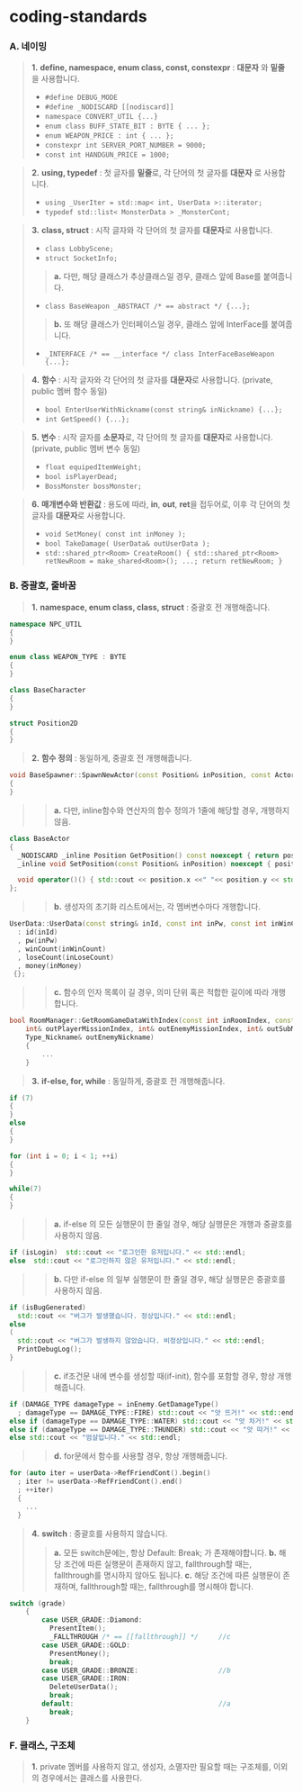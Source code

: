 # coding-standards
  
  
### A. 네이밍

> **1.** **define, namespace, enum class, const, constexpr** : **대문자** 와 **밑줄** 을 사용합니다.  
>*    ` #define DEBUG_MODE `
>*    ` #define _NODISCARD [[nodiscard]]   `
>*    ` namespace CONVERT_UTIL {...} `  
>*    ` enum class BUFF_STATE_BIT : BYTE { ... }; `
>*    ` enum WEAPON_PRICE : int { ... }; `
>*    ` constexpr int SERVER_PORT_NUMBER = 9000; `
>*    ` const int HANDGUN_PRICE = 1000; `
 
> **2.** **using, typedef** : 첫 글자를 **밑줄**로, 각 단어의 첫 글자를 **대문자** 로 사용합니다.
>*    ` using _UserIter = std::map< int, UserData >::iterator; `
>*    ` typedef std::list< MonsterData > _MonsterCont; `

> **3.** **class, struct** : 시작 글자와 각 단어의 첫 글자를 **대문자**로 사용합니다. 
>*    ` class LobbyScene; `
>*    ` struct SocketInfo; `
>> **a.** 다만, 해당 클래스가 추상클래스일 경우, 클래스 앞에 Base를 붙여줍니다.
>*    ` class BaseWeapon _ABSTRACT /* == abstract */ {...}; `
>> **b.** 또 해당 클래스가 인터페이스일 경우, 클래스 앞에 InterFace를 붙여줍니다.
>*    ` _INTERFACE /* == __interface */ class InterFaceBaseWeapon {...}; `

> **4.** **함수** : 시작 글자와 각 단어의 첫 글자를 **대문자**로 사용합니다. (private, public 멤버 함수 동일)
>*    ` bool EnterUserWithNickname(const string& inNickname) {...}; `
>*    ` int GetSpeed() {...}; `

> **5.** **변수** : 시작 글자를 **소문자**로, 각 단어의 첫 글자를 **대문자**로 사용합니다. (private, public 멤버 변수 동일)
>*    ` float equipedItemWeight; `
>*    ` bool isPlayerDead; `
>*    ` BossMonster bossMonster; `

> **6.** **매개변수와 반환값** : 용도에 따라, **in**, **out**, **ret**을 접두어로, 이후 각 단어의 첫 글자를 **대문자**로 사용합니다.
>*    ` void SetMoney( const int inMoney ); `
>*    ` bool TakeDamage( UserData& outUserData ); `
>*    ` std::shared_ptr<Room> CreateRoom() { std::shared_ptr<Room> retNewRoom = make_shared<Room>(); ...; return retNewRoom; } `
  
  
  
### B. 중괄호, 줄바꿈 

> **1.** **namespace, enum class, class, struct** : 중괄호 전 개행해줍니다.
```cpp
namespace NPC_UTIL
{
}

enum class WEAPON_TYPE : BYTE
{
}

class BaseCharacter
{
}

struct Position2D
{
}
```

> **2.** **함수 정의** : 동일하게, 중괄호 전 개행해줍니다.
```cpp
void BaseSpawner::SpawnNewActor(const Position& inPosition, const ActorState& inActorState)
{
}
```
>> **a.** 다만, inline함수와 연산자의 함수 정의가 1줄에 해당할 경우, 개행하지 않음. 
```cpp
class BaseActor
{
  _NODISCARD _inline Position GetPosition() const noexcept { return position; };
  _inline void SetPosition(const Position& inPosition) noexcept { position = inPosition; };

  void operator()() { std::cout << position.x <<" "<< position.y << std::endl; };
};
```
>> **b.** 생성자의 초기화 리스트에서는, 각 멤버변수마다 개행합니다. 
```cpp
UserData::UserData(const string& inId, const int inPw, const int inWinCount, const int inLoseCount, const int inMoney) noexcept
  : id(inId)
  , pw(inPw)
  , winCount(inWinCount)
  , loseCount(inLoseCount)
  , money(inMoney)
 {};
```
>> **c.** 함수의 인자 목록이 길 경우, 의미 단위 혹은 적합한 길이에 따라 개행합니다.
```cpp
bool RoomManager::GetRoomGameDataWithIndex(const int inRoomIndex, const bool inIsHost, 
    int& outPlayerMissionIndex, int& outEnemyMissionIndex, int& outSubMissionIndex, int& outEnemyCharacterIndex, 
    Type_Nickname& outEnemyNickname)
	{
		...
	}
```

> **3.** **if-else, for, while** : 동일하게, 중괄호 전 개행해줍니다.
```cpp
if (7)
{
}
else
{
}

for (int i = 0; i < 1; ++i)
{
}

while(7)
{
}
```
>> **a.** if-else 의 모든 실행문이 한 줄일 경우, 해당 실행문은 개행과 중괄호를 사용하지 않음.
```cpp
if (isLogin)  std::cout << "로그인한 유저입니다." << std::endl;
else  std::cout << "로그인하지 않은 유저입니다." << std::endl;
```
>> **b.** 다만 if-else 의 일부 실행문이 한 줄일 경우, 해당 실행문은 중괄호를 사용하지 않음.
```cpp
if (isBugGenerated)   
  std::cout << "버그가 발생했습니다. 정상입니다." << std::endl;
else
(
  std::cout << "버그가 발생하지 않았습니다. 비정상입니다." << std::endl;
  PrintDebugLog();
}
```
>> **c.** if조건문 내에 변수를 생성할 때(if-init), 함수를 포함할 경우, 항상 개행해줍니다.
```cpp
if (DAMAGE_TYPE damageType = inEnemy.GetDamageType()
  ; damageType == DAMAGE_TYPE::FIRE) std::cout << "앗 뜨거!" << std::endl;
else if (damageType == DAMAGE_TYPE::WATER) std::cout << "앗 차거!" << std::endl;
else if (damageType == DAMAGE_TYPE::THUNDER) std::cout << "앗 따거!" << std::endl;
else std::cout << "엄살입니다." << std::endl;
```
>> **d.** for문에서 함수를 사용할 경우, 항상 개행해줍니다.
```cpp
for (auto iter = userData->RefFriendCont().begin()
  ; iter != userData->RefFriendCont().end()
  ; ++iter)
  {
    ...
  }
```

> **4.** **switch** : 중괄호를 사용하지 않습니다.
>> **a.** 모든 switch문에는, 항상 Default: Break; 가 존재해야합니다. 
>> **b.** 해당 조건에 따른 실행문이 존재하지 않고, fallthrough할 때는, fallthrough를 명시하지 않아도 됩니다.
>> **c.** 해당 조건에 따른 실행문이 존재하며, fallthrough할 때는, fallthrough를 명시해야 합니다.
```cpp
switch (grade)
    {
        case USER_GRADE::Diamond:
          PresentItem();
          _FALLTHROUGH /* == [[fallthrough]] */     //c
        case USER_GRADE::GOLD:
          PresentMoney();
          break;
        case USER_GRADE::BRONZE:                    //b
        case USER_GRADE::IRON:  
          DeleteUserData();
          break;
        default:                                    //a
          break;
    }       
```

### F. 클래스, 구조체 

> **1.** private 멤버를 사용하지 않고, 생성자, 소멸자만 필요할 때는 구조체를, 이외의 경우에서는 클래스를 사용한다.

